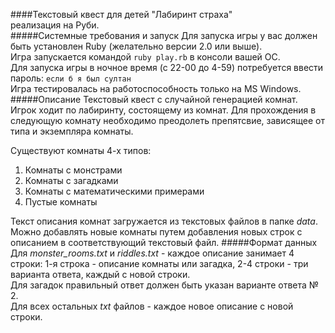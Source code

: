 ####Текстовый квест для детей "Лабиринт страха"  
реализация на Руби.  
#####Системные требования и запуск
Для запуска игры у вас должен быть установлен Ruby (желательно версии 2.0 или выше).  
Игра запускается командой ```ruby play.rb``` в консоли вашей ОС.  
Для запуска игры в ночное время (с 22-00 до 4-59) потребуется ввести пароль: ```если б я был султан```  
Игра тестировалась на работоспособность только на MS Windows.
#####Описание
Текстовый квест с случайной генерацией комнат. Игрок ходит по лабиринту, состоящему из комнат. Для прохождения в следующую комнату необходимо преодолеть препятсвие, зависящее от типа и экземпляра комнаты.  

Существуют комнаты 4-х типов:  
1. Комнаты с монстрами  
2. Комнаты с загадками  
3. Комнаты с математическими примерами  
4. Пустые комнаты  

Текст описания комнат загружается из текстовых файлов в папке *data*.
Можно добавлять новые комнаты путем добавления новых строк с описанием в соответствующий текстовый файл.
#####Формат данных 
Для *monster_rooms.txt* и *riddles.txt* - каждое описание занимает 4 строки: 1-я строка - описание комнаты или загадка, 2-4 строки - три варианта ответа, каждый с новой строки.  
Для загадок правильный ответ должен быть указан варианте ответа № 2.  
Для всех остальных *txt* файлов - каждое новое описание с новой строки.

